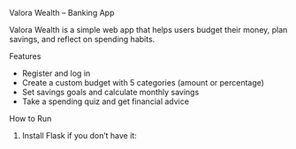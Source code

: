 Valora Wealth – Banking App

Valora Wealth is a simple web app that helps users budget their money, plan savings, and reflect on spending habits.

Features

- Register and log in
- Create a custom budget with 5 categories (amount or percentage)
- Set savings goals and calculate monthly savings
- Take a spending quiz and get financial advice

How to Run

1. Install Flask if you don’t have it:
